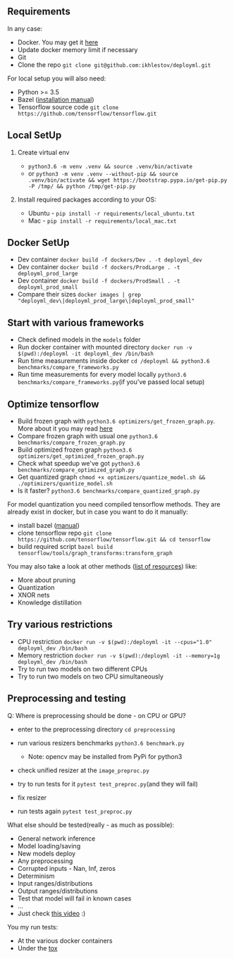 ## Requirements

In any case:

- Docker. You may get it [here](https://docs.docker.com/install/)
- Update docker memory limit if necessary
- Git
- Clone the repo `git clone git@github.com:ikhlestov/deployml.git`

For local setup you will also need:

- Python >= 3.5
- Bazel ([installation manual](https://docs.bazel.build/versions/master/install.html))
- Tensorflow source code `git clone https://github.com/tensorflow/tensorflow.git`

## Local SetUp

1. Create virtual env
    - `python3.6 -m venv .venv && source .venv/bin/activate`
    - or `python3 -m venv .venv --without-pip && source .venv/bin/activate && wget https://bootstrap.pypa.io/get-pip.py -P /tmp/ && python /tmp/get-pip.py`
2. Install required packages according to your OS:

    - Ubuntu - `pip install -r requirements/local_ubuntu.txt`
    - Mac - `pip install -r requirements/local_mac.txt`

## Docker SetUp

- Dev container `docker build -f dockers/Dev . -t deployml_dev`
- Dev container `docker build -f dockers/ProdLarge . -t deployml_prod_large`
- Dev container `docker build -f dockers/ProdSmall . -t deployml_prod_small`
- Compare their sizes `docker images | grep "deployml_dev\|deployml_prod_large\|deployml_prod_small"`

<!---
Don't forget about `.dockerignore` file.
Try to organize your docker file to use cache as much as possible.
Develop with ubuntu, release with some smaller distros.
-->

## Start with various frameworks

- Check defined models in the `models` folder
- Run docker container with mounted directory `docker run -v $(pwd):/deployml -it deployml_dev /bin/bash`
- Run time measurements inside docker `cd /deployml && python3.6 benchmarks/compare_frameworks.py`
- Run time measurements for every model locally `python3.6 benchmarks/compare_frameworks.py`(if you've passed local setup)

## Optimize tensorflow

- Build frozen graph with `python3.6 optimizers/get_frozen_graph.py`. More about it you may read [here](https://blog.metaflow.fr/tensorflow-how-to-freeze-a-model-and-serve-it-with-a-python-api-d4f3596b3adc)
- Compare frozen graph with usual one `python3.6 benchmarks/compare_frozen_graph.py`
- Build optimized frozen graph `python3.6 optimizers/get_optimized_frozen_graph.py`
- Check what speedup we've got `python3.6 benchmarks/compare_optimized_graph.py`
- Get quantized graph `chmod +x optimizers/quantize_model.sh && ./optimizers/quantize_model.sh`
- Is it faster? `python3.6 benchmarks/compare_quantized_graph.py`

For model quantization you need compiled tensorflow methods. They are already exist in docker, but in case you want to do it manually:

- install bazel ([manual](https://docs.bazel.build/versions/master/install.html))
- clone tensorflow repo `git clone https://github.com/tensorflow/tensorflow.git && cd tensorflow`
- build required script `bazel build tensorflow/tools/graph_transforms:transform_graph`

<!---
The main usability that you may ship your model as one binary file.
You should freeze/optimize/serve model with the same tensorflow version.
Quantization may reduce model size, but also decrease model speed.
-->

You may also take a look at other methods ([list of resources](resources.md)) like:

- More about pruning
- Quantization
- XNOR nets
- Knowledge distillation

## Try various restrictions

- CPU restriction `docker run -v $(pwd):/deployml -it --cpus="1.0" deployml_dev /bin/bash`
- Memory restriction `docker run -v $(pwd):/deployml -it --memory=1g deployml_dev /bin/bash`
- Try to run two models on two different CPUs
- Try to run two models on two CPU simultaneously

<!---
Where data preprocessing should be done? CPU or GPU or even another host?
-->


## Preprocessing and testing

Q: Where is preprocessing should be done - on CPU or GPU?

- enter to the preprocessing directory `cd preprocessing`
- run various resizers benchmarks `python3.6 benchmark.py`
    
    - Note: opencv may be installed from PyPi for python3

- check unified resizer at the `image_preproc.py`
- try to run tests for it `pytest test_preproc.py`(and they will fail)
- fix resizer
- run tests again `pytest test_preproc.py`

What else should be tested(really - as much as possible):

- General network inference
- Model loading/saving
- New models deploy
- Any preprocessing
- Corrupted inputs - Nan, Inf, zeros
- Determinism
- Input ranges/distributions
- Output ranges/distributions
- Test that model will fail in known cases
- ...
- Just check [this video](https://youtu.be/T_YWBGApUgs?t=5h59m40s) :)

You my run tests:

- At the various docker containers
- Under the [tox](https://tox.readthedocs.io/en/latest/)


